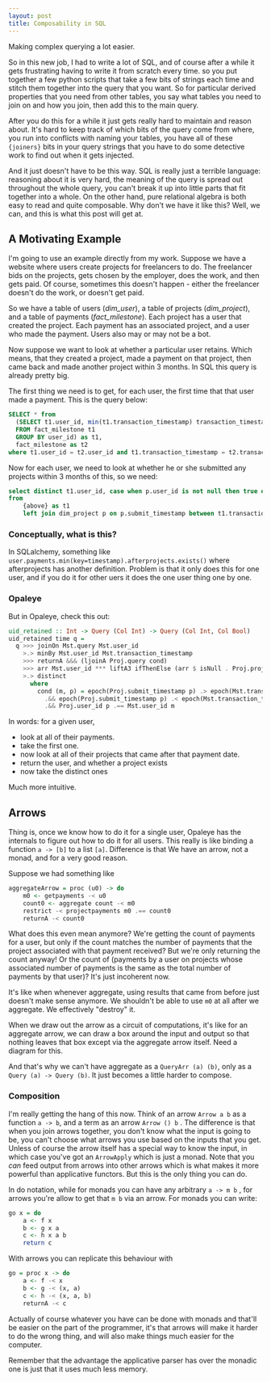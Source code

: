 ```yaml
---
layout: post
title: Composability in SQL
---
```


Making complex querying a lot easier. 

So in this new job, I had to write a lot of SQL, and of course after a while it gets frustrating having to write it from scratch every time. so you put together a few python scripts that take a few bits of strings each time and stitch them together into the query that you want. So for particular derived properties that you need from other tables, you say what tables you need to join on and how you join, then add this to the main query.

After you do this for a while it just gets really hard to maintain and reason about. It's hard to keep track of which bits of the query come from where, you run into conflicts with naming your tables, you have all of these `{joiners}` bits in your query strings that you have to do some detective work to find out when it gets injected. 

And it just doesn't have to be this way. SQL is really just a terrible language: reasoning about it is very hard, the meaning of the query is spread out throughout the whole query, you can't break it up into little parts that fit together into a whole. On the other hand, pure relational algebra is both easy to read and quite composable. Why don't we have it like this? Well, we can, and this is what this post will get at. 

<script src="https://cdn.mathjax.org/mathjax/latest/MathJax.js?config=TeX-AMS-MML_HTMLorMML" type="text/javascript"></script>


## A Motivating Example

I'm going to use an example directly from my work. Suppose we have a website where users create projects for freelancers to do. The freelancer bids on the projects, gets chosen by the employer, does the work, and then gets paid. Of course, sometimes this doesn't happen - either the freelancer doesn't do the work, or doesn't get paid. 

So we have a table of users (*dim_user*), a table of projects (*dim_project*), and a table of payments (*fact_milestone*). Each project has a user that created the project. Each payment has an associated project, and a user who made the payment. Users also may or may not be a bot. 

Now suppose we want to look at whether a particular user retains. Which means, that they created a project, made a payment on that project, then came back and made another project within 3 months. In SQL this query is already pretty big. 

The first thing we need is to get, for each user, the first time that that user made a payment. This is the query below:

```sql
SELECT * from
  (SELECT t1.user_id, min(t1.transaction_timestamp) transaction_timestamp
  FROM fact_milestone t1
  GROUP BY user_id) as t1,
  fact_milestone as t2
where t1.user_id = t2.user_id and t1.transaction_timestamp = t2.transaction_timestamp
```

Now for each user, we need to look at whether he or she submitted any projects within 3 months of this, so we need:

```sql
select distinct t1.user_id, case when p.user_id is not null then true else false end is_retained
from
	{above} as t1
	left join dim_project p on p.submit_timestamp between t1.transaction_timestamp and t1.transaction_timestamp + interval '3 month'

```



### Conceptually, what is this?

In SQLalchemy, something like `user.payments.min(key=timestamp).afterprojects.exists()` where afterprojects has another definition. Problem is that it only does this for one user, and if you do it for other uers it does the one user thing one by one. 



### Opaleye

But in Opaleye, check this out:

```haskell
uid_retained :: Int -> Query (Col Int) -> Query (Col Int, Col Bool)
uid_retained time q = 
  q >>> joinOn Mst.query Mst.user_id 
    >.> minBy Mst.user_id Mst.transaction_timestamp
    >>> returnA &&& (ljoinA Proj.query cond)
    >>> arr Mst.user_id *** liftA3 ifThenElse (arr $ isNull . Proj.project_id) (pure.constant $ False) (pure.constant $ True)
    >.> distinct
      where 
        cond (m, p) = epoch(Proj.submit_timestamp p) .> epoch(Mst.transaction_timestamp m)
          .&& epoch(Proj.submit_timestamp p) .< epoch(Mst.transaction_timestamp m) + constant time
          .&& Proj.user_id p .== Mst.user_id m
```

In words: for a given user, 

* look at all of their payments.
* take the first one.
* now look at all of their projects that came after that payment date. 
* return the user, and whether a project exists
* now take the distinct ones

Much more intuitive. 

## Arrows

Thing is, once we know how to do it for a single user, Opaleye has the internals to figure out how to do it for all users. This really is like binding a function `a -> [b]` to a list `[a]`. Difference is that We have an arrow, not a monad, and for a very good reason. 

Suppose we had something like

```haskell
aggregateArrow = proc (u0) -> do
	m0 <- getpayments -< u0
	count0 <- aggregate count -< m0
	restrict -< projectpayments m0 .== count0
	returnA -< count0
```

What does this even mean anymore? We're getting the count of payments for a user, but only if the count matches the number of payments that the project associated with that payment received? But we're only returning the count anyway! Or the count of (payments by a user on projects whose associated number of payments is the same as the total number of payments by that user)? It's just incoherent now.  

It's like when whenever aggregate, using results that came from before just doesn't make sense anymore. We shouldn't be able to use `m0` at all after we aggregate. We effectively "destroy" it.

When we draw out the arrow as a circuit of computations, it's like for an aggregate arrow, we can draw a box around the input and output so that nothing leaves that box except via the aggregate arrow itself. Need a diagram for this. 

And that's why we can't have aggregate as a `QueryArr (a) (b)`, only as a `Query (a) -> Query (b)`. It just becomes a little harder to compose. 

### Composition

I'm really getting the hang of this now. Think of an arrow `Arrow a b`  as a function `a -> b`, and a term as an arrow `Arrow () b` . The difference is that when you join arrows together, you don't know what the input is going to be, you can't choose what arrows you use based on the inputs that you get. Unless of course the arrow itself has a special way to know the input, in which case you've got an `ArrowApply` which is just a monad. Note that you *can* feed output from arrows into other arrows which is what makes it more powerful than applicative functors. But this is the only thing you can do. 

In do notation, while for monads you can have any arbitrary `a -> m b` , for arrows you're allow to get that `m b` via an arrow. For monads you can write:

```haskell
go x = do
	a <- f x
	b <- g x a
	c <- h x a b
	return c
```

With arrows you can replicate this behaviour with

```haskell
go = proc x -> do
	a <- f -< x
	b <- g -< (x, a)
	c <- h -< (x, a, b)
	returnA -< c
```

Actually of course whatever you have can be done with monads and that'll be easier on the part of the programmer, it's that arrows will make it harder to do the wrong thing, and will also make things much easier for the computer. 

Remember that the advantage the applicative parser has over the monadic one is just that it uses much less memory. 